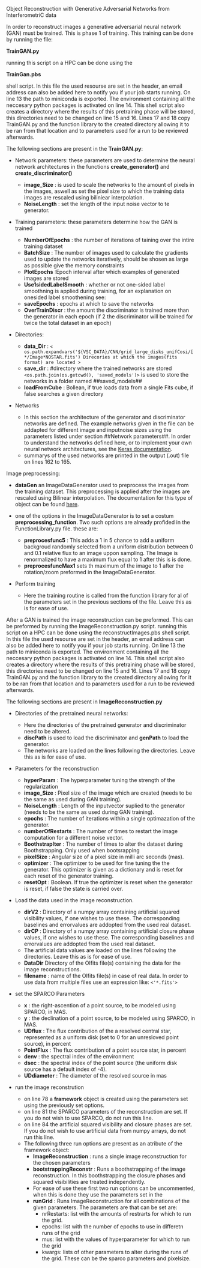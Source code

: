 Object Reconstruction with Generative Adversarial Networks from InterferometriC data

In order to reconstruct images a generative adversarial neural network (GAN) must be trained. 
This is phase 1 of training.
This training can be done by running the file:
  
  **TrainGAN.py**
  
running this script on a HPC can be done using the

  **TrainGan.pbs**

shell script.
In this file the used resourse are set in the header, an email address can also be added here to notify you if your job starts running. 
On line 13 the path to miniconda is exported. The environment containing all the neccesary python packages is activated on line 14. 
This shell script also creates a directory where the results of this pretraining phase will be stored, this directories need to be changed on line 15 and 16.
Lines 17 and 18 copy TrainGAN.py and the function library to the created directory allowing it to be ran from that location and to parameters used for a run to be reviewed afterwards.

The following sections are present in the **TrainGAN.py**:

* Network parameters:
   these parameters are used to determine the neural network architectures in the functions **create_generator()** and **create_discriminator()**
  * **image_Size** : is used to scale the networks to the amount of pixels in the images, aswell as set the pixel size to which the training data images are rescaled using biliniear interpolation.
  * **NoiseLength** : set the length of the input noise vector to te generator.

* Training parameters:
these parameters determine how the GAN is trained
  * **NumberOfEpochs** : the number of iterations of taining over the intire training dataset
  * **BatchSize** : The number of images used to calculate the gradients used to update the networks iteratively, should be shosen as large as possible give the memory constraints
  * **PlotEpochs** :Epoch interval after which examples of generated images are stored
  * **Use1sidedLabelSmooth** : whether or not one-sided label smoothning is applied during training, for an explanation on onesided label smoothening see:
  * **saveEpochs** : epochs at which to save the networks
  * **OverTrainDiscr** : the amount the discriminator is trained more than the generator in each epoch (if 2 the discriminator will be trained for twice the total dataset in an epoch)
 
* Directories:
  * **data_Dir** :  `< os.path.expandvars('${VSC_DATA}/CNN/grid_large_disks_unifCosi/[*/Image*NOSTAR.fits') Direcories at which the images(fits format) are located >`
  * **save_dir** :  #directory where the trained networks are stored `<os.path.join(os.getcwd(), 'saved_models')>` is used to store the networks in a folder named ##saved_models##
  * **loadFromCube** : Bollean, if true loads data from a single Fits cube, if false searches a given directory

* Networks
  * In this section the architecture of the generator and discriminator networks are defined. The example networks given in the file can be addapted for different image and inputnoise sizes using the parameters listed under section ##Network parameters##. In order to understand the networks defined here, or to implement your own neural network architectures, see the [Keras documentation](https://keras.io/api/).
  * summarys of the used networks are printed in the output (.out) file on lines 162 to 165.
  
Image preprocessing:
  * **dataGen**  an ImageDataGenerator used to preprocess the images from the training dataset. This preprocessing is applied after the images are rescaled using Bilinear interpolation. The documentation for this type of object can be found [here]( https://keras.io/api/preprocessing/image/#imagedatagenerator-class ).
  * one of the options in the ImageDataGenerator is to set a costum **preprocessing_function**. Two such options are already profided in the FunctionLibrary.py file. these are:
    * **preprocesfunc5** : This adds a 1 in 5 chance to add a uniform backgroud randomly selected from a uniform distribution between 0 and 0.1 relative flux to an image uppon sampling. The Image is renormalized to have a maximum flux equal to 1 after this is is done.
    * **preprocesfuncMax1** sets th maximum of the image to 1 after the rotation/zoom preformed in the ImageDataGenerator.
  
  
* Perform training
  * Here the training routine is called from the function library for al of the parameters set in the previous sections of the file. Leave this as is for ease of use.
  
After a GAN is trained the image reconstruction can be preformed. This can be preformed by running the
  ImageReconstruction.py
script. running this script on a HPC can be done using the 
  reconstructImages.pbs 
shell script. 
In this file the used resourse are set in the header, an email address can also be added here to notify you if your job starts running.
On line 13 the path to miniconda is exported. The environment containing all the neccesary python packages is activated on line 14. 
This shell script also creates a directory where the results of this pretraining phase will be stored, this directories need to be changed on line 15 and 16.
Lines 17 and 18 copy TrainGAN.py and the function library to the created directory allowing for it to be ran from that location and to parameters used for a run to be reviewed afterwards.

The following sections are present in **ImageReconstruction.py**

* Directories of the pretrained neural networks:
  * Here the directories of the pretrained generator and discriminator need to be altered.
  * **discPath** is used to load the discriminator and **genPath** to load the generator.
  * The networks are loaded on the lines following the directories. Leave this as is for ease of use.
* Parameters for the reconstruction
  * **hyperParam** : The hyperparameter tuning the strength of the regularization
  * **image_Size** : Pixel size of the image which are created (needs to be the same as used during GAN training).
  * **NoiseLength** : Length of the inputvector suplied to the generator (needs to be the same as used during GAN training).
  * **epochs** : The number of iterations within a single optimazation of the generator.
  * **numberOfRestarts** : The number of times to restart the image computation for a different noise vector.
  * **BoothstrapIter** : The number of times to alter the dataset during Boothstrapping. Only used when bootsrapping 
  * **pixelSize** : Angular size of a pixel size in milli arc seconds (mas).
  * **optimizer** : The optimizer to be used for fine tuning the the generator. This optimizer is given as a dictionary and is reset for each reset of the generator training.
  * **resetOpt** : Boolean. If true the optimizer is reset when the generator is reset, if false the state is carried over.
* Load the data used in the image reconstruction.
  * **dirV2** : Directory of a numpy array containing artificial squared visibility values, if one wishes to use these. The corresponding baselines and errorvalues are addopted from the used real dataset.
  * **dirCP** : Directory of a numpy array containing artificial closure phase values, if one wishes to use these. The corresponding baselines and errorvalues are addopted from the used real dataset.
  * The artificial data values are loaded on the lines following the directories. Leave this as is for ease of use.
  * **DataDir** Directory of the OIfits file(s) containing the data for the image reconstructions.
  * **filename** :  name of the OIfits file(s) in case of real data. In order to use data from multiple files use an expression like: `<'*.fits'>` 
  
* set the SPARCO Parameters
  * **x** : the right-ascention of a point source, to be modeled using SPARCO, in MAS.
  * **y** :  the declination of a point source, to be modeled using SPARCO, in MAS.
  * **UDflux** : The flux contribution of the a resolved central star, represented as a uniform disk (set to 0 for an unresloved point source), in percent
  * **PointFlux** : The flux contribution of a point source star, in percent
  * **denv** : the spectral index of the environment
  * **dsec** :  the spectral index of the point source (the uniform disk source has a default index of -4).
  * **UDdiameter** : The diameter of the resolved source in mas
  
* run the image reconstrution
  * on line 78  a **framework** object is created using the parameters set using the previously set options.
  * on line 81 the SPARCO parameters of the reconstruction are set. If you do not wish to use SPARCO, do not run this line.
  * on line 84 the artificial squared visibility and closure phases are set. If you do not wish to use artificial data from numpy arrays, do not run this line.
  * The following three run options are present as an atribute of the framework object: 
    * **ImageReconstruction** : runs a single image reconstruction for the chosen parameters
    * **bootstrappingReconstr** : Runs a boothstrapping of the image reconstruction. In this boothstrapping the closure phases and squared visibilities are treated independently.
    * For ease of use these first two run options can be uncommented, when this is done they use the parameters set in the 
    * **runGrid** : Runs ImageReconstruction for all combinations of the given parameters. The parameters are that can be set are:
        * nrRestarts: list with the amounts of restrarts for which to run the grid.
        * epochs: list with the number of epochs to use in differetn runs of the grid
        * mus: list with the values of hyperparameter for which to run the grid
        * kwargs: lists of other parameters to alter during the runs of the grid.
                  These can be the sparco parameters and pixelsize.
    
  






